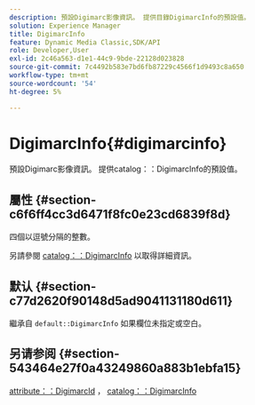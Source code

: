 ```yaml
---
description: 預設Digimarc影像資訊。 提供目錄DigimarcInfo的預設值。
solution: Experience Manager
title: DigimarcInfo
feature: Dynamic Media Classic,SDK/API
role: Developer,User
exl-id: 2c46a563-d1e1-44c9-9bde-22128d023828
source-git-commit: 7c4492b583e7bd6fb87229c4566f1d9493c8a650
workflow-type: tm+mt
source-wordcount: '54'
ht-degree: 5%

---
```


# DigimarcInfo{#digimarcinfo}

預設Digimarc影像資訊。 提供catalog：：DigimarcInfo的預設值。

## 屬性 {#section-c6f6ff4cc3d6471f8fc0e23cd6839f8d}

四個以逗號分隔的整數。

另請參閱 [catalog：：DigimarcInfo](/help/aem-is-ir-api/is-api/image-catalog/image-serving-api-ref/c-image-catalog-reference/c-image-svg-data-reference/c-image-data-reference/r-digimarcinfo-cat.md) 以取得詳細資訊。

## 默认 {#section-c77d2620f90148d5ad9041131180d611}

繼承自 `default::DigimarcInfo` 如果欄位未指定或空白。

## 另请参阅 {#section-543464e27f0a43249860a883b1ebfa15}

[attribute：：DigimarcId](../../../../../is-api/image-catalog/image-serving-api-ref/c-image-catalog-reference/c-attributes-reference/r-digimarcid.md#reference-33e3eca7f1874510904e5c8645cecd68) ， [catalog：：DigimarcInfo](../../../../../is-api/image-catalog/image-serving-api-ref/c-image-catalog-reference/c-image-svg-data-reference/c-image-data-reference/r-digimarcinfo-cat.md#reference-4925764ed683466bb7af4b807c86f8ba)
